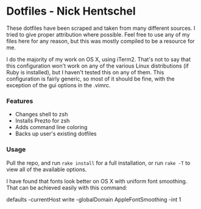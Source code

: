 # Dotfiles - Nick Hentschel #

These dotfiles have been scraped and taken from many different sources. I tried to give proper attribution where possible. Feel free to use any of my files here for any reason, but this was mostly compiled to be a resource for me.

I do the majority of my work on OS X, using iTerm2. That's not to say that this configuration won't work on any of the various Linux distributions (if Ruby is installed), but I haven't tested this on any of them. This configuration is fairly generic, so most of it should be fine, with the exception of the gui options in the .vimrc. 

### Features ###

- Changes shell to zsh
- Installs Prezto for zsh
- Adds command line coloring 
- Backs up user's existing dotfiles

### Usage ###

Pull the repo, and run `rake install` for a full installation, or run `rake -T` to view all of the available options.

I have found that fonts look better on OS X with uniform font smoothing. That can be achieved easily with this command:

  defaults -currentHost write -globalDomain AppleFontSmoothing -int 1 
